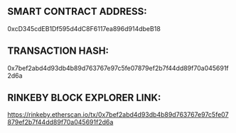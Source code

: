 ## SMART CONTRACT ADDRESS:

0xcD345cdEB1Df595d4dC8F6117ea896d914dbeB18

## TRANSACTION HASH:

0x7bef2abd4d93db4b89d763767e97c5fe07879ef2b7f44dd89f70a045691f2d6a

## RINKEBY BLOCK EXPLORER LINK:

https://rinkeby.etherscan.io/tx/0x7bef2abd4d93db4b89d763767e97c5fe07879ef2b7f44dd89f70a045691f2d6a
